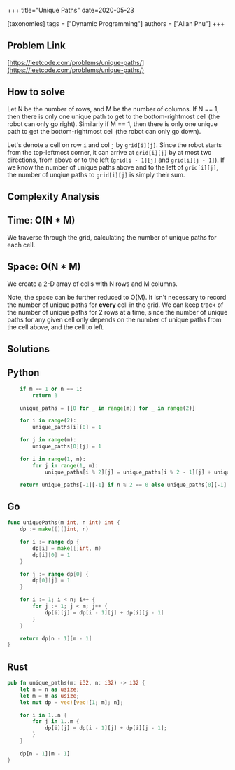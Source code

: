 +++
title="Unique Paths"
date=2020-05-23

[taxonomies]
tags = ["Dynamic Programming"]
authors = ["Allan Phu"]
+++

## Problem Link

[https://leetcode.com/problems/unique-paths/](https://leetcode.com/problems/unique-paths/)

## How to solve

Let N be the number of rows, and M be the number of columns. If N == 1, then there is only one unique path to get to the bottom-rightmost cell (the robot can only go right). Similarly if M == 1, then there is only one unique path to get the bottom-rightmost cell (the robot can only go down).

Let's denote a cell on row `i` and col `j` by `grid[i][j]`. Since the robot starts from the top-leftmost corner, it can arrive at `grid[i][j]` by at most two directions, from above or to the left (`grid[i - 1][j]` and `grid[i][j - 1]`). If we know the number of unique paths above and to the left of `grid[i][j]`, the number of unqiue paths to `grid[i][j]` is simply their sum.

## Complexity Analysis

## Time: O(N * M)

We traverse through the grid, calculating the number of unique paths for each cell.

## Space: O(N * M)

We create a 2-D array of cells with N rows and M columns.

Note, the space can be further reduced to O(M). It isn't necessary to record the number of unique paths for __every__ cell in the grid. We can keep track of the number of unique paths for 2 rows at a time, since the number of unique paths for any given cell only depends on the number of unique paths from the cell above, and the cell to left.

## Solutions

## Python

``` python
    if m == 1 or n == 1:
        return 1

    unique_paths = [[0 for _ in range(m)] for _ in range(2)]

    for i in range(2):
        unique_paths[i][0] = 1

    for j in range(m):
        unique_paths[0][j] = 1

    for i in range(1, n):
        for j in range(1, m):
            unique_paths[i % 2][j] = unique_paths[i % 2 - 1][j] + unique_paths[i % 2][j - 1]

    return unique_paths[-1][-1] if n % 2 == 0 else unique_paths[0][-1]
```

## Go

``` go
func uniquePaths(m int, n int) int {
    dp := make([][]int, n)

    for i := range dp {
        dp[i] = make([]int, m)
        dp[i][0] = 1
    }

    for j := range dp[0] {
        dp[0][j] = 1
    }

    for i := 1; i < n; i++ {
        for j := 1; j < m; j++ {
            dp[i][j] = dp[i - 1][j] + dp[i][j - 1]
        }
    }

    return dp[n - 1][m - 1]
}
```

## Rust

``` rust
pub fn unique_paths(m: i32, n: i32) -> i32 {
    let n = n as usize;
    let m = m as usize;
    let mut dp = vec![vec![1; m]; n];

    for i in 1..n {
        for j in 1..m {
            dp[i][j] = dp[i - 1][j] + dp[i][j - 1];
        }
    }

    dp[n - 1][m - 1]
}
```
